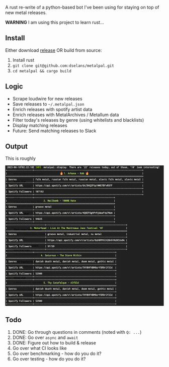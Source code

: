 A rust re-write of a python-based bot I've been using for staying on top of new 
metal releases.

**WARNING** I am using this project to learn rust...

## Install
Either download [release](https://github.com/dselans/metalpal/releases) 
OR build from source:

1. Install rust
2. `git clone git@github.com:dselans/metalpal.git`
3. `cd metalpal && cargo build`

## Logic
* Scrape loudwire for new releases
* Save releases to `~/.metalpal.json`
* Enrich releases with spotify artist data
* Enrich releases with MetalArchives / Metallum data
* Filter today's releases by genre (using whitelists and blacklists)
* Display matching releases
* Future: Send matching releases to Slack

## Output
This is roughly

![img.png](img.png)

## Todo

1. DONE: Go through questions in comments (noted with `Q: ...`)
2. DONE: Go over `async` and `await`
3. DONE: Figure out how to build & release
4. Go over what CI looks like
5. Go over benchmarking - how do you do it?
6. Go over testing - how do you do it?
